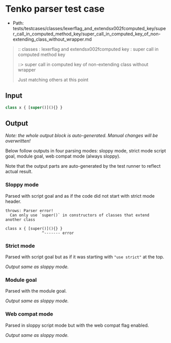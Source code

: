 # Tenko parser test case

- Path: tests/testcases/classes/lexerflag_and_extendsx002fcomputed_key/super_call_in_computed_method_key/super_call_in_computed_key_of_non-extending_class_without_wrapper.md

> :: classes : lexerflag and extendsx002fcomputed key : super call in computed method key
>
> ::> super call in computed key of non-extending class without wrapper
>
> Just matching others at this point

## Input

`````js
class x { [super()](){} }
`````

## Output

_Note: the whole output block is auto-generated. Manual changes will be overwritten!_

Below follow outputs in four parsing modes: sloppy mode, strict mode script goal, module goal, web compat mode (always sloppy).

Note that the output parts are auto-generated by the test runner to reflect actual result.

### Sloppy mode

Parsed with script goal and as if the code did not start with strict mode header.

`````
throws: Parser error!
  Can only use `super()` in constructors of classes that extend another class

class x { [super()](){} }
                ^------- error
`````

### Strict mode

Parsed with script goal but as if it was starting with `"use strict"` at the top.

_Output same as sloppy mode._

### Module goal

Parsed with the module goal.

_Output same as sloppy mode._

### Web compat mode

Parsed in sloppy script mode but with the web compat flag enabled.

_Output same as sloppy mode._
